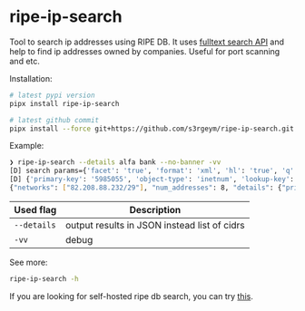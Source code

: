 # ripe-ip-search

Tool to search ip addresses using RIPE DB. It uses [fulltext search API](https://apps.db.ripe.net/db-web-ui/fulltextsearch) and help to find ip addresses owned by companies. Useful for port scanning and etc.

Installation:

```bash
# latest pypi version
pipx install ripe-ip-search

# latest github commit
pipx install --force git+https://github.com/s3rgeym/ripe-ip-search.git
```

Example:

```bash
❯ ripe-ip-search --details alfa bank --no-banner -vv
[D] search params={'facet': 'true', 'format': 'xml', 'hl': 'true', 'q': '("alfa bank") AND (object-type:inetnum OR object-type:inet6num)', 'start': 0, 'wt': 'json'}
[D] {'primary-key': '5985055', 'object-type': 'inetnum', 'lookup-key': '82.208.88.232 - 82.208.88.239', 'inetnum': '82.208.88.232 - 82.208.88.239', 'netname': 'ALFABANK-NN-NET', 'descr': ['Personal network for OAO ALFA-BANK', '', ''], 'country': ['RU'], 'admin-c': ['VP1858-RIPE'], 'tech-c': ['VP1858-RIPE'], 'status': 'ASSIGNED PA', 'notify': ['VPypin@AlfaBank.ru'], 'mnt-by': ['NMTS-MNT'], 'created': '2007-11-16T06:31:17Z', 'last-modified': '2018-01-22T06:12:09Z'}
{"networks": ["82.208.88.232/29"], "num_addresses": 8, "details": {"primary-key": "5985055", "object-type": "inetnum", "lookup-key": "82.208.88.232 - 82.208.88.239", "inetnum": "82.208.88.232 - 82.208.88.239", "netname": "ALFABANK-NN-NET", "descr": ["Personal network for OAO ALFA-BANK", "", ""], "country": ["RU"], "admin-c": ["VP1858-RIPE"], "tech-c": ["VP1858-RIPE"], "status": "ASSIGNED PA", "notify": ["VPypin@AlfaBank.ru"], "mnt-by": ["NMTS-MNT"], "created": "2007-11-16T06:31:17Z", "last-modified": "2018-01-22T06:12:09Z"}}
```

| Used flag | Description |
| --- | --- |
| `--details` | output results in JSON instead list of cidrs |
| `-vv` | debug |

See more:

```bash
ripe-ip-search -h
```

If you are looking for self-hosted ripe db search, you can try [this](https://github.com/s3rgeym/ripe-db-search).
